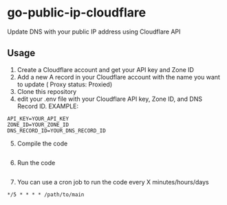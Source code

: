 # go-public-ip-cloudflare
Update DNS with your public IP address using Cloudflare API

## Usage
1. Create a Cloudflare account and get your API key and Zone ID
2. Add a new A record in your Cloudflare account with the name you want to update ( Proxy status: Proxied)
3. Clone this repository
4. edit your .env file with your Cloudflare API key, Zone ID, and DNS Record ID.
EXAMPLE:
```
API_KEY=YOUR_API_KEY
ZONE_ID=YOUR_ZONE_ID
DNS_RECORD_ID=YOUR_DNS_RECORD_ID
```

5. Compile the code
```go build main.go
```
6. Run the code
```./main
```
7. You can use a cron job to run the code every X minutes/hours/days
```
*/5 * * * * /path/to/main
```

